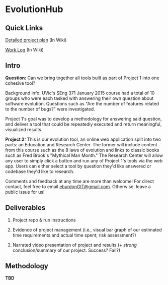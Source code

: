# EvolutionHub

Quick Links
------------
[Detailed project plan](https://github.com/eburdon/EvolutionHub/wiki/Detailed-Project-Plan) (In Wiki)

[Work Log](https://github.com/eburdon/EvolutionHub/wiki/Work-Log) (In Wiki)

Intro
------

<b>Question:</b> Can we bring together all tools built as part of Project 1 into one cohesive tool?

Background info: UVic's SEng 371 January 2015 course had a total of 10 groups who were each tasked with answering their own question about software evolution. Questions such as "Are the number of features related to the number of bugs?" were investigated.

Project 1's goal was to develop a methodology for answering said question, and deliver a tool that could be repeatedly executed and return meaningful, visualized results.

<b>Project 2:</b> This is our evolution tool, an online web application split into two parts: an Education and Research Center. The former will include content from this course such as the 8 laws of evolution and links to classic books such as Fred Brook's "Mythical Man Month." The Research Center will allow any user to simply click a button and run any of Project 1's tools via the web app. Users can either select a tool by question they'd like answered or codebase they'd like to research.

Comments and feedback at any time are more than welcome! For direct contact, feel free to email eburdonGIT@gmail.com. Otherwise, leave a public issue for us!


Deliverables
------------
1. Project repo & run instructions

2. Evidence of project management (i.e., visual bar graph of our estimated time requirements and actual time spent; risk assessment?)

3. Narrated video presentation of project and results (+ _strong_ conclusion/summary of our project. Success? Fail?)


Methodology
-----------
<b>TBD</b>
